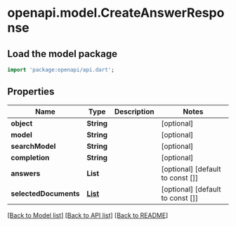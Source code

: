 # openapi.model.CreateAnswerResponse

## Load the model package
```dart
import 'package:openapi/api.dart';
```

## Properties
Name | Type | Description | Notes
------------ | ------------- | ------------- | -------------
**object** | **String** |  | [optional] 
**model** | **String** |  | [optional] 
**searchModel** | **String** |  | [optional] 
**completion** | **String** |  | [optional] 
**answers** | **List<String>** |  | [optional] [default to const []]
**selectedDocuments** | [**List<CreateAnswerResponseSelectedDocumentsInner>**](CreateAnswerResponseSelectedDocumentsInner.md) |  | [optional] [default to const []]

[[Back to Model list]](../README.md#documentation-for-models) [[Back to API list]](../README.md#documentation-for-api-endpoints) [[Back to README]](../README.md)


